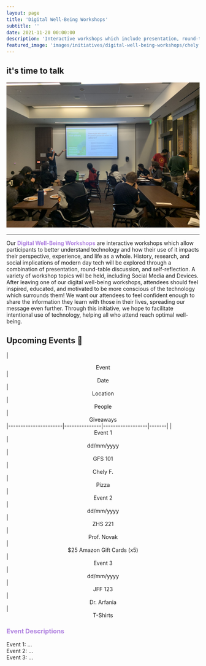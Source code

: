 ```yaml
---
layout: page
title: 'Digital Well-Being Workshops'
subtitle: ''
date: 2021-11-20 00:00:00
description: 'Interactive workshops which include presentation, round-table discussion, and reflection, ultimately helping attendees learn more about implementing digital well-being practices.'
featured_image: 'images/initiatives/digital-well-being-workshops/chely.jpg'
---
```

it's time to talk
----

![Picc](/images/initiatives/digital-well-being-workshops/adam.jpg)

---
Our <b style="color:#B082E0">Digital Well-Being Workshops</b> are interactive workshops which allow participants to better understand technology and how their use of it impacts their perspective, experience, and life as a whole. History, research, and social implications of modern day tech will be explored through a combination of presentation, round-table discussion, and self-reflection. A variety of workshop topics will be held, including Social Media and Devices. After leaving one of our digital well-being workshops, attendees should feel inspired, educated, and motivated to be more conscious of the technology which surrounds them! We want our attendees to feel confident enough to share the information they learn with those in their lives, spreading our message even further. Through this initiative, we hope to facilitate intentional use of technology, helping all who attend reach optimal well-being.

## Upcoming Events 📅

| <center> Event </center>| <center> Date </center> | <center> Location </center> | <center> People </center> | <center> Giveaways </center>
|----------------------|---------------|------------------|-------|
| <center> Event 1 </center> | <center> dd/mm/yyyy </center>| <center> GFS 101 </center>| <center> Chely F. </center>| <center> Pizza </center>
| <center> Event 2 </center> | <center> dd/mm/yyyy </center>| <center> ZHS 221 </center>| <center> Prof. Novak </center> | <center> $25 Amazon Gift Cards (x5) </center>
| <center> Event 3 </center> | <center> dd/mm/yyyy </center>| <center> JFF 123 </center>| <center> Dr. Arfania </center> | <center> T-Shirts </center> 

<h3 style="color:#B082E0">Event Descriptions</h3>
Event 1: ... <br>
Event 2: ... <br>
Event 3: ... <br>